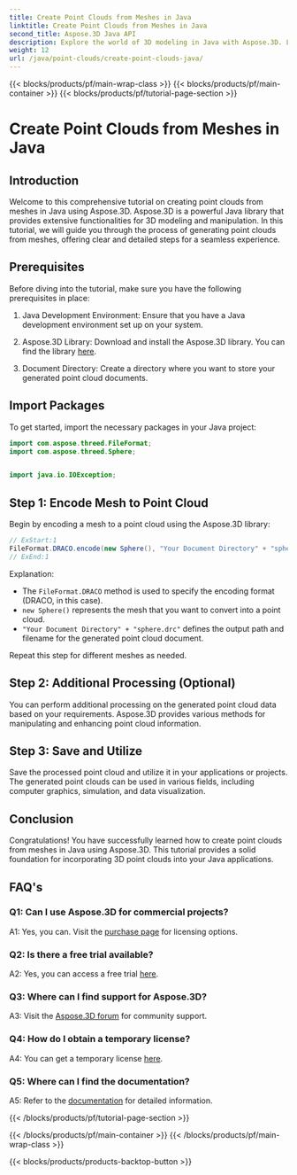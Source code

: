 ```yaml
---
title: Create Point Clouds from Meshes in Java
linktitle: Create Point Clouds from Meshes in Java
second_title: Aspose.3D Java API
description: Explore the world of 3D modeling in Java with Aspose.3D. Learn to effortlessly create point clouds from meshes.
weight: 12
url: /java/point-clouds/create-point-clouds-java/
---
```


{{< blocks/products/pf/main-wrap-class >}}
{{< blocks/products/pf/main-container >}}
{{< blocks/products/pf/tutorial-page-section >}}

# Create Point Clouds from Meshes in Java

## Introduction

Welcome to this comprehensive tutorial on creating point clouds from meshes in Java using Aspose.3D. Aspose.3D is a powerful Java library that provides extensive functionalities for 3D modeling and manipulation. In this tutorial, we will guide you through the process of generating point clouds from meshes, offering clear and detailed steps for a seamless experience.

## Prerequisites

Before diving into the tutorial, make sure you have the following prerequisites in place:

1. Java Development Environment: Ensure that you have a Java development environment set up on your system.

2. Aspose.3D Library: Download and install the Aspose.3D library. You can find the library [here](https://releases.aspose.com/3d/java/).

3. Document Directory: Create a directory where you want to store your generated point cloud documents.

## Import Packages

To get started, import the necessary packages in your Java project:

```java
import com.aspose.threed.FileFormat;
import com.aspose.threed.Sphere;


import java.io.IOException;
```

## Step 1: Encode Mesh to Point Cloud

Begin by encoding a mesh to a point cloud using the Aspose.3D library:

```java
// ExStart:1
FileFormat.DRACO.encode(new Sphere(), "Your Document Directory" + "sphere.drc");
// ExEnd:1
```

Explanation:
- The `FileFormat.DRACO` method is used to specify the encoding format (DRACO, in this case).
- `new Sphere()` represents the mesh that you want to convert into a point cloud.
- `"Your Document Directory" + "sphere.drc"` defines the output path and filename for the generated point cloud document.

Repeat this step for different meshes as needed.

## Step 2: Additional Processing (Optional)

You can perform additional processing on the generated point cloud data based on your requirements. Aspose.3D provides various methods for manipulating and enhancing point cloud information.

## Step 3: Save and Utilize

Save the processed point cloud and utilize it in your applications or projects. The generated point clouds can be used in various fields, including computer graphics, simulation, and data visualization.

## Conclusion

Congratulations! You have successfully learned how to create point clouds from meshes in Java using Aspose.3D. This tutorial provides a solid foundation for incorporating 3D point clouds into your Java applications.

## FAQ's

### Q1: Can I use Aspose.3D for commercial projects?

A1: Yes, you can. Visit the [purchase page](https://purchase.aspose.com/buy) for licensing options.

### Q2: Is there a free trial available?

A2: Yes, you can access a free trial [here](https://releases.aspose.com/).

### Q3: Where can I find support for Aspose.3D?

A3: Visit the [Aspose.3D forum](https://forum.aspose.com/c/3d/18) for community support.

### Q4: How do I obtain a temporary license?

A4: You can get a temporary license [here](https://purchase.aspose.com/temporary-license/).

### Q5: Where can I find the documentation?

A5: Refer to the [documentation](https://reference.aspose.com/3d/java/) for detailed information.

{{< /blocks/products/pf/tutorial-page-section >}}

{{< /blocks/products/pf/main-container >}}
{{< /blocks/products/pf/main-wrap-class >}}

{{< blocks/products/products-backtop-button >}}
